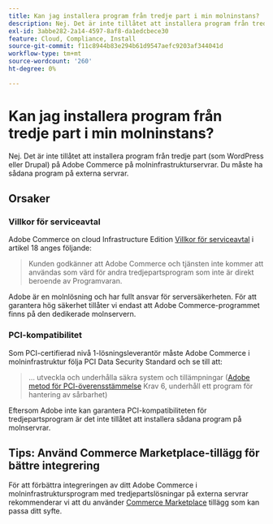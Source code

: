 ```yaml
---
title: Kan jag installera program från tredje part i min molninstans?
description: Nej. Det är inte tillåtet att installera program från tredje part (som WordPress eller Drupal) på Adobe Commerce på molninfrastrukturservrar. Du måste ha sådana program på externa servrar.
exl-id: 3abbe282-2a14-4597-8af8-da1edcbece30
feature: Cloud, Compliance, Install
source-git-commit: f11c8944b83e294b61d9547aefc9203af344041d
workflow-type: tm+mt
source-wordcount: '260'
ht-degree: 0%

---
```


# Kan jag installera program från tredje part i min molninstans?

Nej. Det är inte tillåtet att installera program från tredje part (som WordPress eller Drupal) på Adobe Commerce på molninfrastrukturservrar. Du måste ha sådana program på externa servrar.

## Orsaker

### Villkor för serviceavtal

Adobe Commerce on cloud Infrastructure Edition [Villkor för serviceavtal](https://magento.com/legal/terms/cloud-terms) i artikel 18 anges följande:

> Kunden godkänner att Adobe Commerce och tjänsten inte kommer att användas som värd för andra tredjepartsprogram som inte är direkt beroende av Programvaran.

Adobe är en molnlösning och har fullt ansvar för serversäkerheten. För att garantera hög säkerhet tillåter vi endast att Adobe Commerce-programmet finns på den dedikerade molnservern.

### PCI-kompatibilitet

Som PCI-certifierad nivå 1-lösningsleverantör måste Adobe Commerce i molninfrastruktur följa PCI Data Security Standard och se till att:

>... utveckla och underhålla säkra system och tillämpningar
> ([Adobe metod för PCI-överensstämmelse](https://magento.com/pci-compliance) Krav 6, underhåll ett program för hantering av sårbarhet)

Eftersom Adobe inte kan garantera PCI-kompatibiliteten för tredjepartsprogram är det inte tillåtet att installera sådana program på molnservrar.

## Tips: Använd Commerce Marketplace-tillägg för bättre integrering

För att förbättra integreringen av ditt Adobe Commerce i molninfrastruktursprogram med tredjepartslösningar på externa servrar rekommenderar vi att du använder [Commerce Marketplace](https://marketplace.magento.com) tillägg som kan passa ditt syfte.

